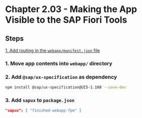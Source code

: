 # Chapter 2.03 - Making the App Visible to the SAP Fiori Tools



## Steps

[1. Add routing in the `webapp/manifest.json` file](#1-add-routing-in-the-webappmanifestjson-file)<br>

### 1. Move app contents into `webapp/` directory

### 2. Add `@sap/ux-specification` as dependency

```bash
npm install @sap/ux-specification@UI5-1.108 --save-dev
```

### 3. Add `sapux` to `package.json`

```json
"sapux": [ "finished-webapp-fpm" ]
```
